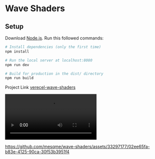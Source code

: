 # Wave Shaders

## Setup
Download [Node.js](https://nodejs.org/en/download/).
Run this followed commands:

``` bash
# Install dependencies (only the first time)
npm install

# Run the local server at localhost:8080
npm run dev

# Build for production in the dist/ directory
npm run build
```

Project Link [verecel-wave-shaders](https://wave-shaders.vercel.app/)

![](https://github.com/mesqme/wave-shaders/blob/main/wave-shaders.mp4)


https://github.com/mesqme/wave-shaders/assets/33297177/02ee65fa-b83e-4125-90ca-30f53b3951f4

